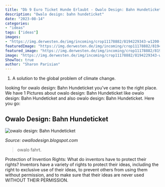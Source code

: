 ```yaml
---
title: "Db 9 Euro Ticket Hunde Erlaubt - Owalo Design: Bahn Hundeticket"
description: "Owalo design: bahn hundeticket"
date: "2023-08-14"
categories:
- "ideas"
tags: ["ideas"]
images:
- "https://img.derwesten.de/img/incoming/crop11178882/8194229343-w1200-cv3_2-q85/Bahn-Irrtuemer.jpg"
featuredImage: "https://img.derwesten.de/img/incoming/crop11178882/8194229343-w1200-cv3_2-q85/Bahn-Irrtuemer.jpg"
featured_image: "https://img.derwesten.de/img/incoming/crop11178882/8194229343-w1200-cv3_2-q85/Bahn-Irrtuemer.jpg"
image: "https://img.derwesten.de/img/incoming/crop11178882/8194229343-w1200-cv3_2-q85/Bahn-Irrtuemer.jpg"
ShowToc: true
author: "Sharon Parisian"
---
```



1. A solution to the global problem of climate change.

	

		
looking for owalo design: Bahn Hundeticket you've came to the right place. We have 1 Pictures about owalo design: Bahn Hundeticket like owalo design: Bahn Hundeticket and also owalo design: Bahn Hundeticket. Here you go:
		
    
## Owalo Design: Bahn Hundeticket

<img loading=lazy src="https://img.derwesten.de/img/incoming/crop11178882/8194229343-w1200-cv3_2-q85/Bahn-Irrtuemer.jpg" onerror="this.onerror=null;this.src='https://tse4.mm.bing.net/th?id=OIP.IEnqKOEe32OIeP3HkL-3BwHaE8&amp;pid=15.1';" alt="owalo design: Bahn Hundeticket">

_Source: owallodesign.blogspot.com_

>owalo fahrt. 

	

Protection of Invention Rights: What do inventors have to protect their rights?
Inventors have a variety of rights to protect their ideas, including the right to exclusive use of their ideas, to prevent others from using them without permission, and to make sure that their ideas are never used WITHOUT THEIR PERMISSION.

